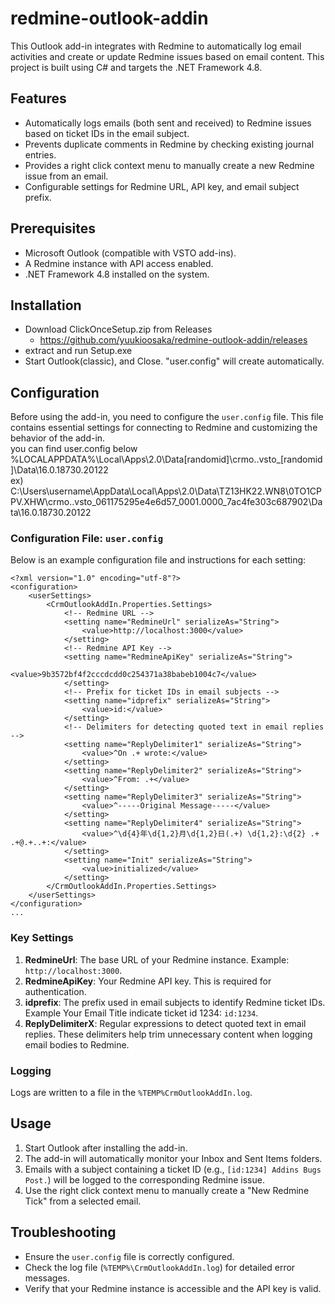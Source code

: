 # redmine-outlook-addin
This Outlook add-in integrates with Redmine to automatically log email activities and create or update Redmine issues based on email content.
This project is built using C# and targets the .NET Framework 4.8.

## Features
- Automatically logs emails (both sent and received) to Redmine issues based on ticket IDs in the email subject.
- Prevents duplicate comments in Redmine by checking existing journal entries.
- Provides a right click context menu to manually create a new Redmine issue from an email.
- Configurable settings for Redmine URL, API key, and email subject prefix.

## Prerequisites
- Microsoft Outlook (compatible with VSTO add-ins).
- A Redmine instance with API access enabled.
- .NET Framework 4.8 installed on the system.

## Installation
- Download ClickOnceSetup.zip from Releases
  - https://github.com/yuukioosaka/redmine-outlook-addin/releases
- extract and run Setup.exe
- Start Outlook(classic), and Close. "user.config" will create automatically.

## Configuration
Before using the add-in, you need to configure the `user.config` file. 
This file contains essential settings for connecting to Redmine and customizing the behavior of the add-in.  
you can find user.config below  
%LOCALAPPDATA%\Local\Apps\2.0\Data\[randomid]\crmo..vsto_[randomid]\Data\16.0.18730.20122  
ex)  
C:\Users\username\AppData\Local\Apps\2.0\Data\TZ13HK22.WN8\0TO1CPPV.XHW\crmo..vsto_061175295e4e6d57_0001.0000_7ac4fe303c687902\Data\16.0.18730.20122

### Configuration File: `user.config`
Below is an example configuration file and instructions for each setting:
```
<?xml version="1.0" encoding="utf-8"?>
<configuration>
    <userSettings>
        <CrmOutlookAddIn.Properties.Settings>
            <!-- Redmine URL --> 
            <setting name="RedmineUrl" serializeAs="String">
                <value>http://localhost:3000</value>
            </setting>
            <!-- Redmine API Key -->
            <setting name="RedmineApiKey" serializeAs="String">
                <value>9b3572bf4f2cccdcdd0c254371a38babeb1004c7</value>
            </setting>
            <!-- Prefix for ticket IDs in email subjects -->
            <setting name="idprefix" serializeAs="String">
                <value>id:</value>
            </setting>
            <!-- Delimiters for detecting quoted text in email replies -->
            <setting name="ReplyDelimiter1" serializeAs="String">
                <value>^On .+ wrote:</value>
            </setting>
            <setting name="ReplyDelimiter2" serializeAs="String">
                <value>^From: .+</value>
            </setting>
            <setting name="ReplyDelimiter3" serializeAs="String">
                <value>^-----Original Message-----</value>
            </setting>
            <setting name="ReplyDelimiter4" serializeAs="String">
                <value>^\d{4}年\d{1,2}月\d{1,2}日(.+) \d{1,2}:\d{2} .+ .+@.+..+:</value>
            </setting>
            <setting name="Init" serializeAs="String">
                <value>initialized</value>
            </setting>
        </CrmOutlookAddIn.Properties.Settings>
    </userSettings>
</configuration>
...
```

### Key Settings
1. **RedmineUrl**: The base URL of your Redmine instance. Example: `http://localhost:3000`.
2. **RedmineApiKey**: Your Redmine API key. This is required for authentication.
3. **idprefix**: The prefix used in email subjects to identify Redmine ticket IDs. Example Your Email Title indicate ticket id 1234: `id:1234`.
4. **ReplyDelimiterX**: Regular expressions to detect quoted text in email replies. These delimiters help trim unnecessary content when logging email bodies to Redmine.

### Logging
Logs are written to a file in the `%TEMP%CrmOutlookAddIn.log`. 

## Usage
1. Start Outlook after installing the add-in.
2. The add-in will automatically monitor your Inbox and Sent Items folders.
3. Emails with a subject containing a ticket ID (e.g., `[id:1234] Addins Bugs Post.`) will be logged to the corresponding Redmine issue.
4. Use the right click context menu to manually create a "New Redmine Tick" from a selected email.

## Troubleshooting
- Ensure the `user.config` file is correctly configured.
- Check the log file (`%TEMP%\CrmOutlookAddIn.log`) for detailed error messages.
- Verify that your Redmine instance is accessible and the API key is valid.
